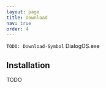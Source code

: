```yaml
---
layout: page
title: Download
nav: true
order: 4
---
```


`TODO: Download-Symbol` DialogOS.exe 

## Installation

TODO 


